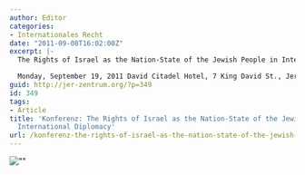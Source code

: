 ```yaml
---
author: Editor
categories:
- Internationales Recht
date: "2011-09-08T16:02:00Z"
excerpt: |-
  The Rights of Israel as the Nation-State of the Jewish People in International Diplomacy

  Monday, September 19, 2011 David Citadel Hotel, 7 King David St., Jerusalem
guid: http://jer-zentrum.org/?p=349
id: 349
tags:
- Article
title: 'Konferenz: The Rights of Israel as the Nation-State of the Jewish People in
  International Diplomacy'
url: /konferenz-the-rights-of-israel-as-the-nation-state-of-the-jewish-people-in-international-diplomacy/
---
```


![""]("/UserFiles/Konferenz(1).jpeg")